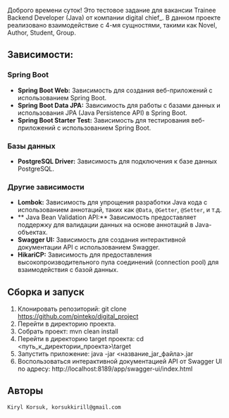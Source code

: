 Доброго времени суток!
Это тестовое задание для вакансии Trainee Backend Developer (Java) от компании digital chief_.
В данном проекте реализовано взаимодействие с 4-мя сущностями,
такими как Novel, Author, Student, Group.


## Зависимости:

### Spring Boot
- **Spring Boot Web:** Зависимость для создания веб-приложений с использованием Spring Boot.
- **Spring Boot Data JPA:** Зависимость для работы с базами данных и использования JPA (Java Persistence API) в Spring Boot.
- **Spring Boot Starter Test:** Зависимость для тестирования веб-приложений с использованием Spring Boot.

### Базы данных
- **PostgreSQL Driver:** Зависимость для подключения к базе данных PostgreSQL.

### Другие зависимости
- **Lombok:** Зависимость для упрощения разработки Java кода с использованием аннотаций, таких как `@Data`, `@Getter`, `@Setter`, и т.д.
- ** Java Bean Validation API:** Зависимость предоставляет поддержку для валидации данных на основе аннотаций в Java-объектах.
- **Swagger UI:** Зависимость для создания интерактивной документации API с использованием Swagger.
- **HikariCP:** Зависимость для предоставления высокопроизводительного пула соединений (connection pool) для взаимодействия с базой данных.


## Сборка и запуск
1. Клонировать репозиторий:
    git clone <https://github.com/pinteko/digital_project>
2. Перейти в директорию проекта.
3. Собрать проект:
   mvn clean install
4. Перейти в директорию target проекта:
    cd <путь_к_директории_проекта>\target
5. Запустить приложение:
   java -jar <название_jar_файла>.jar
6. Воспользоваться интерактивной документацией API от Swagger UI по адресу:
   http://localhost:8189/app/swagger-ui/index.html


## Авторы
    Kiryl Korsuk, korsukkirill@gmail.com